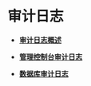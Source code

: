 # 审计日志<a name="ZH-CN_TOPIC_0000001455836665"></a>

-   **[审计日志概述](审计日志概述.md)**  

-   **[管理控制台审计日志](管理控制台审计日志.md)**  

-   **[数据库审计日志](数据库审计日志.md)**  


